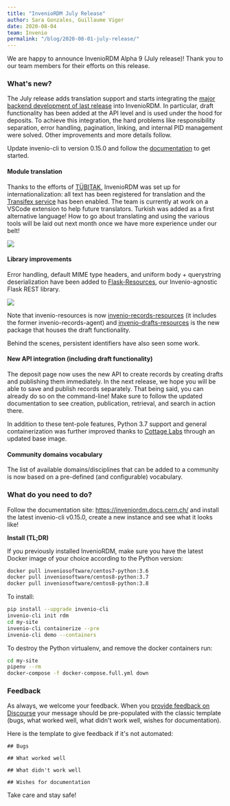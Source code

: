 ```yaml
---
title: "InvenioRDM July Release"
author: Sara Gonzales, Guillaume Viger
date: 2020-08-04
team: Invenio
permalink: "/blog/2020-08-01-july-release/"
---
```


We are happy to announce InvenioRDM Alpha 9 (July release)! Thank you to our team members for their efforts on this release.

### What's new?

The July release adds translation support and starts integrating the [major backend development of last release](https://invenio-talk.web.cern.ch/t/inveniordm-alpha-8-june-release/115) into InvenioRDM. In particular, draft functionality has been added at the API level and is used under the hood for deposits. To achieve this integration, the hard problems like responsibility separation, error handling, pagination, linking, and internal PID management were solved. Other improvements and more details follow.

Update invenio-cli to version 0.15.0 and follow the [documentation](https://inveniordm.docs.cern.ch/) to get started.


#### Module translation

Thanks to the efforts of [TÜBITAK](https://ulakbim.tubitak.gov.tr/), InvenioRDM was set up for internationalization: all text has been registered for translation and the [Transifex service](https://www.transifex.com/) has been enabled. The team is currently at work on a VSCode extension to help future translators. Turkish was added as a first alternative language! How to go about translating and using the various tools will be laid out next month once we have more experience under our belt!

![](/assets/images/blog-posts/module_translation.png)


#### Library improvements

Error handling, default MIME type headers, and uniform body + querystring deserialization have been added to [Flask-Resources](https://github.com/inveniosoftware/flask-resources), our Invenio-agnostic Flask REST library.

![](/assets/images/blog-posts/flask-resources.png)

Note that invenio-resources is now [invenio-records-resources](https://github.com/inveniosoftware/invenio-records-resources) (it includes the former invenio-records-agent) and [invenio-drafts-resources](https://github.com/inveniosoftware/invenio-drafts-resources) is the new package that houses the draft functionality.

Behind the scenes, persistent identifiers have also seen some work.


#### New API integration (including draft functionality)

The deposit page now uses the new API to create records by creating drafts and publishing them immediately. In the next release, we hope you will be able to save and publish records separately. That being said, you can already do so on the command-line! Make sure to follow the updated documentation to see creation, publication, retrieval, and search in action there.

In addition to these tent-pole features, Python 3.7 support and general containerization was further improved thanks to [Cottage Labs](https://cottagelabs.com/) through an updated base image.


#### Community domains vocabulary

The list of available domains/disciplines that can be added to a community is now based on a pre-defined (and configurable) vocabulary.


### What do you need to do?

Follow the documentation site: https://inveniordm.docs.cern.ch/ and install the latest invenio-cli v0.15.0, create a new instance and see what it looks like!

**Install (TL;DR)**

If you previously installed InvenioRDM, make sure you have the latest Docker image of your choice according to the Python version:

```bash
docker pull inveniosoftware/centos7-python:3.6
docker pull inveniosoftware/centos8-python:3.7
docker pull inveniosoftware/centos8-python:3.8
```

To install:

```bash
pip install --upgrade invenio-cli
invenio-cli init rdm
cd my-site
invenio-cli containerize --pre
invenio-cli demo --containers
```

To destroy the Python virtualenv, and remove the docker containers run:

```bash
cd my-site
pipenv --rm
docker-compose -f docker-compose.full.yml down
```

### Feedback

As always, we welcome your feedback. When you [provide feedback on Discourse](https://invenio-talk.web.cern.ch/t/inveniordm-alpha-9-july-release/123) your message should be pre-populated with the classic template (bugs, what worked well, what didn't work well, wishes for documentation). 

Here is the template to give feedback if it's not automated:

```
## Bugs

## What worked well

## What didn't work well

## Wishes for documentation
```

Take care and stay safe!